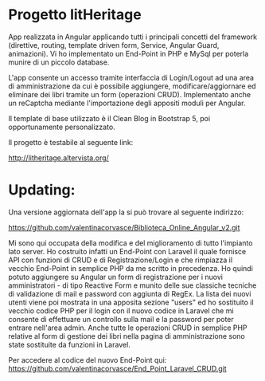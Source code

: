 # Progetto litHeritage

App realizzata in Angular applicando tutti i principali concetti del framework 
(direttive, routing, template driven form, Service, Angular Guard, animazioni). 
Vi ho implementato un End-Point in PHP e MySql per poterla munire di un piccolo database.

L'app consente un accesso tramite interfaccia di Login/Logout ad una area di amministrazione
da cui è possibile aggiungere, modificare/aggiornare ed eliminare dei libri tramite un form (operazioni CRUD).
Implementato anche un reCaptcha mediante l'importazione degli appositi moduli per Angular.

Il template di base utilizzato è il Clean Blog in Bootstrap 5, poi opportunamente personalizzato.


Il progetto è testabile al seguente link:

http://litheritage.altervista.org/


# Updating:

Una versione aggiornata dell'app la si può trovare al seguente indirizzo:

https://github.com/valentinacorvasce/Biblioteca_Online_Angular_v2.git

Mi sono qui occupata della modifica e del miglioramento di tutto l'impianto lato server.
Ho costruito infatti un End-Point con Laravel il quale fornisce API con funzioni di CRUD e di Registrazione/Login
e che rimpiazza il vecchio End-Point in semplice PHP da me scritto in precedenza.
Ho quindi potuto aggiungere su Angular un form di registrazione per i nuovi amministratori - di tipo Reactive Form
e munito delle sue classiche tecniche di validazione di mail e password con aggiunta di RegEx.
La lista dei nuovi utenti viene poi mostrata in una apposita sezione "users" ed ho sostituito 
il vecchio codice PHP per il login con il nuovo codice in Laravel che mi consente di effettuare 
un controllo sulla mail e la password per poter entrare nell'area admin.
Anche tutte le operazioni CRUD in semplice PHP relative al form di gestione dei libri nella pagina di amministrazione 
sono state sostituite da funzioni in Laravel.

Per accedere al codice del nuovo End-Point qui:
https://github.com/valentinacorvasce/End_Point_Laravel_CRUD.git






